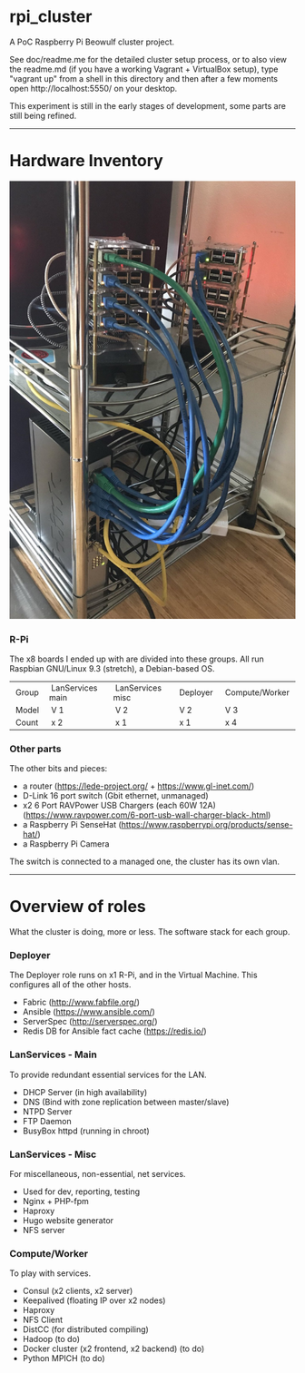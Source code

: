 # rpi_cluster

A PoC Raspberry Pi Beowulf cluster project.

See doc/readme.me for the detailed cluster setup process, or to also view the readme.md (if you have a working Vagrant + VirtualBox setup), type "vagrant up" from a shell in this directory and then after a few moments open http://localhost:5550/ on your desktop.

This experiment is still in the early stages of development, some parts are still being refined.

---

# Hardware Inventory

![GitHub Logo](/doc/pictures/pi_towers2.jpg)

### R-Pi

The x8 boards I ended up with are divided into these groups. All run Raspbian GNU/Linux 9.3 (stretch), a Debian-based OS.

<table>
<tbody>
<tr>
  <td>&nbsp;Group&nbsp;</td>
  <td>&nbsp;LanServices main&nbsp;</td>
  <td>&nbsp;LanServices misc&nbsp;</td>
  <td>&nbsp;Deployer&nbsp;</td>
  <td>&nbsp;Compute/Worker&nbsp;</td>
</tr>
<tr>
  <td>&nbsp;Model&nbsp;</td>
  <td>&nbsp;V 1&nbsp;</td>
  <td>&nbsp;V 2&nbsp;</td>
  <td>&nbsp;V 2&nbsp;</td>
  <td>&nbsp;V 3&nbsp;</td>
</tr>
<tr>
  <td>&nbsp;Count&nbsp;</td>
  <td>&nbsp;x 2&nbsp;</td>
  <td>&nbsp;x 1&nbsp;</td>
  <td>&nbsp;x 1&nbsp;</td>
  <td>&nbsp;x 4&nbsp;</td>
</tr>
</tbody>
</table>


### Other parts

The other bits and pieces:

* a router (https://lede-project.org/ + https://www.gl-inet.com/)
* D-Link 16 port switch (Gbit ethernet, unmanaged)
* x2 6 Port RAVPower USB Chargers (each 60W 12A) (https://www.ravpower.com/6-port-usb-wall-charger-black-.html)
* a Raspberry Pi SenseHat (https://www.raspberrypi.org/products/sense-hat/)
* a Raspberry Pi Camera

The switch is connected to a managed one, the cluster has its own vlan.

---

# Overview of roles

What the cluster is doing, more or less. The software stack for each group.

### Deployer

The Deployer role runs on x1 R-Pi, and in the Virtual Machine. This configures all of the other hosts.

* Fabric (http://www.fabfile.org/)
* Ansible (https://www.ansible.com/)
* ServerSpec (http://serverspec.org/)
* Redis DB for Ansible fact cache (https://redis.io/)

### LanServices - Main

To provide redundant essential services for the LAN.

* DHCP Server (in high availability)
* DNS (Bind with zone replication between master/slave)
* NTPD Server
* FTP Daemon
* BusyBox httpd (running in chroot)

### LanServices - Misc

For miscellaneous, non-essential, net services.

* Used for dev, reporting, testing
* Nginx + PHP-fpm
* Haproxy
* Hugo website generator
* NFS server

### Compute/Worker

To play with services.

* Consul (x2 clients, x2 server)
* Keepalived (floating IP over x2 nodes)
* Haproxy
* NFS Client
* DistCC (for distributed compiling)
* Hadoop (to do)
* Docker cluster (x2 frontend, x2 backend) (to do)
* Python MPICH (to do)
